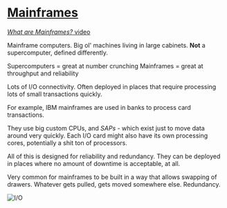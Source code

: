 # [Mainframes](.md)

[*What are Mainframes?* video](https://invidious.lunar.icu/embed/ximv-PwAKnc)

Mainframe computers. Big ol' machines living in large cabinets. **Not** a supercomputer, defined differently.

Supercomputers = great at number crunching
Mainframes = great at throughput and reliability

Lots of I/O connectivity. Often deployed in places that require processing lots of small transactions quickly.

For example, IBM mainframes are used in banks to process card transactions.

They use big custom CPUs, and *SAPs* - which exist just to move data around very quickly. Each I/O card might also have its own processing cores, potentially a shit ton of processors.

All of this is designed for reliability and redundancy. They can be deployed in places where no amount of downtime is acceptable, at all.

Very common for mainframes to be built in a way that allows swapping of drawers. Whatever gets pulled, gets moved somewhere else. Redundancy.

![I/O](I/O)